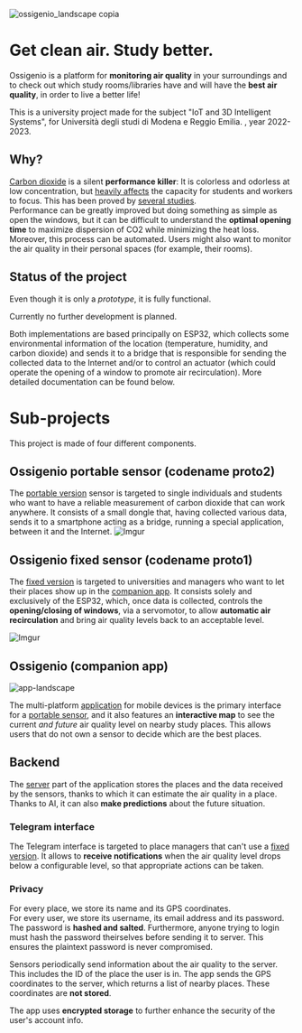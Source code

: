 ![ossigenio_landscape copia](https://user-images.githubusercontent.com/7345120/214380344-852bb52a-08c6-4c13-a99f-b96ed6800c03.png)

# Get clean air. Study better.


Ossigenio is a platform for **monitoring air quality** in your surroundings and to check out which study rooms/libraries have and will have the **best air quality**, in order to live a better life!

This is a university project made for the subject "IoT and 3D Intelligent Systems", for Università degli studi di Modena e Reggio Emilia. , year 2022-2023.

## Why?

[Carbon dioxide](https://en.wikipedia.org/wiki/Carbon_dioxide) is a silent **performance killer**: It is colorless and odorless at low concentration, but [heavily affects](https://www.ncbi.nlm.nih.gov/pmc/articles/PMC7420173/) the capacity for students and workers to focus. This has been proved by [several studies](https://commercial.velux.com/blog/learning-environments/why-indoor-air-quality-is-important-and-how-to-improve-it).  
Performance can be greatly improved but doing something as simple as open the windows, but it can be difficult to understand the **optimal opening time** to maximize dispersion of CO2 while minimizing the heat loss. Moreover, this process can be automated. Users might also want to monitor the air quality in their personal spaces (for example, their rooms).

## Status of the project

Even though it is only a *prototype*, it is fully functional.

Currently no further development is planned.

Both implementations are based principally on ESP32, which collects some environmental information of the location (temperature, humidity, and carbon dioxide) and sends it to a bridge that is responsible for sending the collected data to the Internet and/or to control an actuator (which could operate the opening of a window to promote air recirculation). 
More detailed documentation can be found below.

# Sub-projects

This project is made of four different components.

## Ossigenio portable sensor (codename proto2)

The [portable version](proto2/) sensor is targeted to single individuals and students who want to have a reliable measurement of carbon dioxide that can work anywhere. It consists of a small dongle that, having collected various data, sends it to a smartphone acting as a bridge, running a special application, between it and the Internet.
![Imgur](https://user-images.githubusercontent.com/4050967/214251875-95307e63-219d-483b-baf8-008ece1dbdb0.jpg)

## Ossigenio fixed sensor (codename proto1)
The [fixed version](proto1/) is targeted to universities and managers who want to let their places show up in the [companion app](). It consists solely and exclusively of the ESP32, which, once data is collected, controls the **opening/closing of windows**, via a servomotor, to allow **automatic air recirculation** and bring air quality levels back to an acceptable level.  
  
![Imgur](https://user-images.githubusercontent.com/4050967/214252089-7a0dd76d-0b9c-47e1-b565-18e969a560d7.jpg)  
  
## Ossigenio (companion app)
![app-landscape](https://user-images.githubusercontent.com/7345120/214387507-17b703d5-7514-4a2e-ba6b-eb31e0110eb1.jpg)

The multi-platform [application](flutter_app/) for mobile devices is the primary interface for a [portable sensor](#ossigenio-portable-sensor-codename-proto2), and it also features an **interactive map** to see the current *and future* air quality level on nearby study places. This allows users that do not own a sensor to decide which are the best places.  

## Backend

The [server](flask/) part of the application stores the places and the data received by the sensors, thanks to which it can estimate the air quality in a place. Thanks to AI, it can also **make predictions** about the future situation.

### Telegram interface

The Telegram interface is targeted to place managers that can't use a [fixed version](#ossigenio-fixed-sensor-codename-proto1). It allows to **receive notifications** when the air quality level drops below a configurable level, so that appropriate actions can be taken.

### Privacy
For every place, we store its name and its GPS coordinates.  
For every user, we store its username, its email address and its password.  
The password is **hashed and salted**. Furthermore, anyone trying to login must hash the password theirselves before sending it to server. This ensures the plaintext password is never compromised.  

Sensors periodically send information about the air quality to the server. This includes the ID of the place the user is in. The app sends the GPS coordinates to the server, which returns a list of nearby places. These coordinates are **not stored**.  

The app uses **encrypted storage** to further enhance the security of the user's account info.

